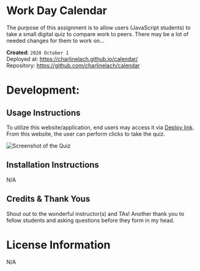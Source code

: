 # Work Day Calendar
The purpose of this assignment is to allow users (JavaScript students) to take a small digital quiz to compare work to peers. There may be a lot of needed changes for them to work on...

**Created**: `2020 October 1`
<br>
Deployed at: https://charlinelach.github.io/calendar/
<br>
Repository: https://github.com/charlinelach/calendar

# Development:

## Usage Instructions
To utilize this website/application, end users may access it via [Deploy link](https://charlinelach.github.io/codeQuiz/). From this website, the user can perform clicks to take the quiz.

![Screenshot of the Quiz](codeQuiz_pic.png)

## Installation Instructions
N/A

## Credits & Thank Yous
Shout out to the wonderful instructor(s) and TAs! Another thank you to fellow students and asking questions before they form in my head.

# License Information
N/A